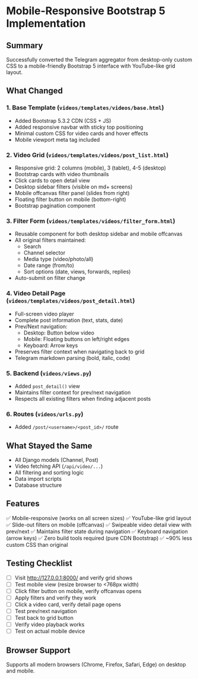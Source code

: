 # Mobile-Responsive Bootstrap 5 Implementation

## Summary
Successfully converted the Telegram aggregator from desktop-only custom CSS to a mobile-friendly Bootstrap 5 interface with YouTube-like grid layout.

## What Changed

### 1. Base Template (`videos/templates/videos/base.html`)
- Added Bootstrap 5.3.2 CDN (CSS + JS)
- Added responsive navbar with sticky top positioning
- Minimal custom CSS for video cards and hover effects
- Mobile viewport meta tag included

### 2. Video Grid (`videos/templates/videos/post_list.html`)
- Responsive grid: 2 columns (mobile), 3 (tablet), 4-5 (desktop)
- Bootstrap cards with video thumbnails
- Click cards to open detail view
- Desktop sidebar filters (visible on md+ screens)
- Mobile offcanvas filter panel (slides from right)
- Floating filter button on mobile (bottom-right)
- Bootstrap pagination component

### 3. Filter Form (`videos/templates/videos/filter_form.html`)
- Reusable component for both desktop sidebar and mobile offcanvas
- All original filters maintained:
  - Search
  - Channel selector
  - Media type (video/photo/all)
  - Date range (from/to)
  - Sort options (date, views, forwards, replies)
- Auto-submit on filter change

### 4. Video Detail Page (`videos/templates/videos/post_detail.html`)
- Full-screen video player
- Complete post information (text, stats, date)
- Prev/Next navigation:
  - Desktop: Button below video
  - Mobile: Floating buttons on left/right edges
  - Keyboard: Arrow keys
- Preserves filter context when navigating back to grid
- Telegram markdown parsing (bold, italic, code)

### 5. Backend (`videos/views.py`)
- Added `post_detail()` view
- Maintains filter context for prev/next navigation
- Respects all existing filters when finding adjacent posts

### 6. Routes (`videos/urls.py`)
- Added `/post/<username>/<post_id>/` route

## What Stayed the Same
- All Django models (Channel, Post)
- Video fetching API (`/api/video/...`)
- All filtering and sorting logic
- Data import scripts
- Database structure

## Features
✅ Mobile-responsive (works on all screen sizes)
✅ YouTube-like grid layout
✅ Slide-out filters on mobile (offcanvas)
✅ Swipeable video detail view with prev/next
✅ Maintains filter state during navigation
✅ Keyboard navigation (arrow keys)
✅ Zero build tools required (pure CDN Bootstrap)
✅ ~90% less custom CSS than original

## Testing Checklist
- [ ] Visit http://127.0.0.1:8000/ and verify grid shows
- [ ] Test mobile view (resize browser to <768px width)
- [ ] Click filter button on mobile, verify offcanvas opens
- [ ] Apply filters and verify they work
- [ ] Click a video card, verify detail page opens
- [ ] Test prev/next navigation
- [ ] Test back to grid button
- [ ] Verify video playback works
- [ ] Test on actual mobile device

## Browser Support
Supports all modern browsers (Chrome, Firefox, Safari, Edge) on desktop and mobile.

